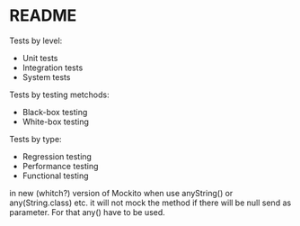 # README

Tests by level:

* Unit tests
* Integration tests
* System tests

Tests by testing metchods:

* Black-box testing
* White-box testing

Tests by type:

* Regression testing
* Performance testing
* Functional testing

in new \(whitch?\) version of Mockito when use anyString\(\) or any\(String.class\) etc. it will not mock the method if there will be null send as parameter. For that any\(\) have to be used.


